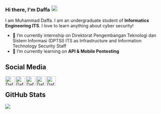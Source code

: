### Hi there, I'm Daffa <img src="https://media.giphy.com/media/hvRJCLFzcasrR4ia7z/giphy.gif" width="20px">

I am Muhammad Daffa. I am an undergraduate student of **Informatics Engineering ITS**. I love to learn anything about cyber security!

- 🔭 I’m currently internship on Direktorat Pengembangan Teknologi dan Sistem Informasi (DPTSI) ITS as Infrastructure and Information Technology Security Staff
- 🌱 I’m currently learning on **API & Mobile Pentesting**

## Social Media
<a href="https://www.linkedin.com/in/muhammaddaffa/" target="_blank">
  <img align="left" alt="Daffa's LinkedIn" width="30px" src="https://img.icons8.com/color/48/000000/linkedin.png"/>
</a>
<a href="https://twitter.com/daffainfo" target="_blank">
  <img align="left" alt="Daffa's Twitter" width="30px" src="https://img.icons8.com/color/48/000000/twitter.png"/>
</a>
<a href="https://muhdaffa.medium.com/" target="_blank">
  <img align="left" alt="Daffa's Medium" width="30px" src="https://img.icons8.com/color/48/000000/medium-monogram.png" />
</a>
<a href="https://daffa.tech" target="_blank">
  <img align="left" alt="Daffa's Website" width="30px" src="https://img.icons8.com/color/48/000000/domain.png" />
</a>
<a href="mailto:md15ev@gmail.com" target="_blank">
  <img align="left" alt="Daffa's E-Mail" width="30px" src="https://img.icons8.com/color/48/000000/email.png" />
</a>
<br>

## GitHub Stats
<p>
  <img src="https://github-profile-trophy.vercel.app/?username=daffainfo&theme=onedark&no-frame=true&column=7" />
</p>
